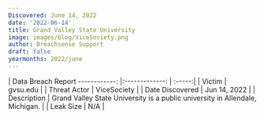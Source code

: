```yaml
---
Discovered: June 14, 2022
date: '2022-06-14'
title: Grand Valley State University
image: images/blog/ViceSociety.png
author: Breachsense Support
draft: false
yearmonths: 2022/june
---
```



| Data Breach Report
------------:     |:-------------:    | :-----:|
| Victim      | gvsu.edu      | 
| Threat Actor      |  ViceSociety     | 
| Date Discovered      | Jun 14, 2022      | 
| Description      | Grand Valley State University is a public university in Allendale, Michigan.       | 
| Leak Size      | N/A      | 


